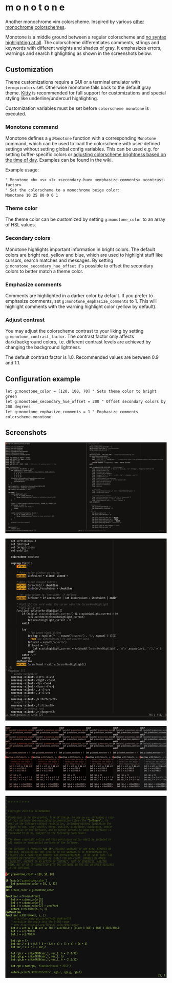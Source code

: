 # m o n o t o n e

Another monochrome vim colorscheme. Inspired by various
[other](https://github.com/ewilazarus/preto)
[monochrome](https://github.com/pbrisbin/vim-colors-off)
[colorschemes](https://github.com/fxn/vim-monochrome).

Monotone is a middle ground between a regular colorscheme and [no syntax
highlighting at all](https://www.kyleisom.net/blog/2012/10/17/syntax-off/). The
colorscheme differentiates comments, strings and keywords with different
weights and shades of gray. It emphasizes errors, warnings and search
highlighting as shown in the screenshots below.

## Customization

Theme customizations require a GUI or a terminal emulator with `termguicolors`
set. Otherwise monotone falls back to the default gray theme.
[Kitty](https://github.com/kovidgoyal/kitty) is recommended for full support
for customizations and special styling like underline/undercurl highlighting.

Customization variables must be set before `colorscheme monotone` is executed.

### Monotone command

Monotone defines a `g:Monotone` function with a corresponding `Monotone`
command, which can be used to load the colorscheme with user-defined settings
without setting global config variables. This can be used e.g. for setting
buffer-specific colors or [adjusting colorscheme brightness based on the time
of day](https://github.com/Lokaltog/vim-monotone/wiki/F.lux-like-color-changes).
Examples can be found in the wiki.

Example usage:

```
" Monotone <h> <s> <l> <secondary-hue> <emphasize-comments> <contrast-factor>
" Set the colorscheme to a monochrome beige color:
Monotone 10 25 80 0 0 1
```

### Theme color

The theme color can be customized by setting `g:monotone_color` to an array of
HSL values.

### Secondary colors

Monotone highlights important information in bright colors. The default colors
are bright red, yellow and blue, which are used to highlight stuff like
cursors, search matches and messages. By setting
`g:monotone_secondary_hue_offset` it's possible to offset the secondary colors
to better match a theme color.

### Emphasize comments

Comments are highlighted in a darker color by default. If you prefer to
emphasize comments, set `g:monotone_emphasize_comments` to 1. This will
highlight comments with the warning highlight color (yellow by default).

### Adjust contrast

You may adjust the colorscheme contrast to your liking by setting
`g:monotone_contrast_factor`. The contrast factor only affects dark/background
colors, i.e. different contrast levels are achieved by changing the background
lightness.

The default contrast factor is 1.0. Recommended values are between 0.9 and 1.1.

## Configuration example

```
let g:monotone_color = [120, 100, 70] " Sets theme color to bright green
let g:monotone_secondary_hue_offset = 200 " Offset secondary colors by 200 degrees
let g:monotone_emphasize_comments = 1 " Emphasize comments
colorscheme monotone
```

## Screenshots

![Screenshot of Kotlin and vimscript syntax examples in a split window](screenshots/1.png)

![Screenshot of search and TODO highlighting examples](screenshots/2.png)

![Screenshot of f.lux-like colors](screenshots/flux.png)

![Screenshot of custom theme color](screenshots/3.png)
